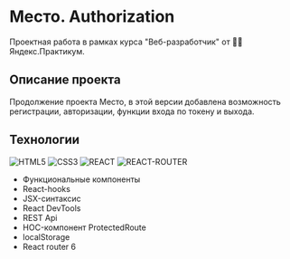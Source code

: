 # Место. Authorization
Проектная работа в рамках курса "Веб-разработчик" от :man_student: Яндекс.Практикум.

## Описание проекта
Продолжение проекта Место, в этой версии добавлена возможность регистрации, авторизации, функции входа по токену и выхода.

## Технологии
![HTML5](https://img.shields.io/badge/HTML5-orange?logo=HTML5&style=flat)
![CSS3](https://img.shields.io/badge/CSS3-green?logo=CSS3&style=flat)
![REACT](https://img.shields.io/badge/React-blue?logo=REACT&style=flat)
![REACT-ROUTER](https://img.shields.io/badge/ReactRouter-gray?logo=ReactRouter&style=flat)
- Функциональные компоненты
- React-hooks
- JSX-синтаксис
- React DevTools
- REST Api
- HOC-компонент ProtectedRoute
- localStorage
- React router 6